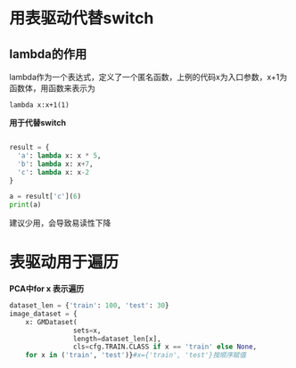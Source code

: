 # 用表驱动代替switch

## lambda的作用

lambda作为一个表达式，定义了一个匿名函数，上例的代码x为入口参数，x+1为函数体，用函数来表示为

`lambda x:x+1(1)`

**用于代替switch**

```python

result = {
  'a': lambda x: x * 5,
  'b': lambda x: x+7,
  'c': lambda x: x-2
}

a = result['c'](6)
print(a)
```

建议少用，会导致易读性下降

# 表驱动用于遍历

**PCA中for x 表示遍历**

```python
dataset_len = {'train': 100, 'test': 30}
image_dataset = {
	x: GMDataset(
				sets=x,
				length=dataset_len[x],
				cls=cfg.TRAIN.CLASS if x == 'train' else None,
	for x in ('train', 'test')}#x={'train', 'test'}按顺序赋值
```

